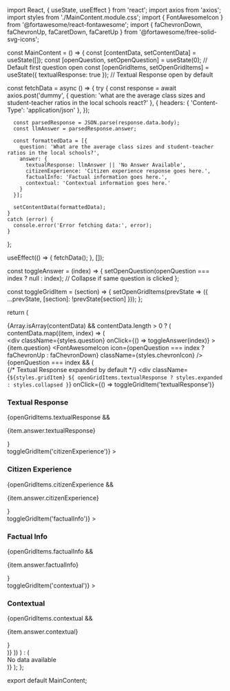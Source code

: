 import React, { useState, useEffect } from 'react';
import axios from 'axios';
import styles from './MainContent.module.css';
import { FontAwesomeIcon } from '@fortawesome/react-fontawesome';
import { faChevronDown, faChevronUp, faCaretDown, faCaretUp } from '@fortawesome/free-solid-svg-icons';

const MainContent = () => {
  const [contentData, setContentData] = useState([]);
  const [openQuestion, setOpenQuestion] = useState(0); // Default first question open
  const [openGridItems, setOpenGridItems] = useState({ textualResponse: true }); // Textual Response open by default

  const fetchData = async () => {
    try {
      const response = await axios.post('dummy', {
        question: 'what are the average class sizes and student-teacher ratios in the local schools react?'
      }, {
        headers: {
          'Content-Type': 'application/json'
        },
      });

      const parsedResponse = JSON.parse(response.data.body);
      const llmAnswer = parsedResponse.answer;

      const formattedData = [{
        question: 'What are the average class sizes and student-teacher ratios in the local schools?',
        answer: {
          textualResponse: llmAnswer || 'No Answer Available',
          citizenExperience: 'Citizen experience response goes here.',
          factualInfo: 'Factual information goes here.',
          contextual: 'Contextual information goes here.'
        }
      }];

      setContentData(formattedData);
    }
    catch (error) {
      console.error('Error fetching data:', error);
    }
  };

  useEffect(() => {
    fetchData();
  }, []);

  const toggleAnswer = (index) => {
    setOpenQuestion(openQuestion === index ? null : index); // Collapse if same question is clicked
  };

  const toggleGridItem = (section) => {
    setOpenGridItems(prevState => ({
      ...prevState,
      [section]: !prevState[section]
    }));
  };

  return (
    <div className={styles.mainContent}>
      {Array.isArray(contentData) && contentData.length > 0 ? (
        contentData.map((item, index) => (
          <div key={index} className={styles.questionBlock}>
            <div
              className={styles.question}
              onClick={() => toggleAnswer(index)}
            >
              {item.question}
              <FontAwesomeIcon
                icon={openQuestion === index ? faChevronUp : faChevronDown}
                className={styles.chevronIcon}
              />
            </div>
            {openQuestion === index && (
              <div className={styles.gridAnswer}>
                {/* Textual Response expanded by default */}
                <div
  className={`${styles.gridItem} ${
    openGridItems.textualResponse ? styles.expanded : styles.collapsed
  }`}
  onClick={() => toggleGridItem('textualResponse')}
>
  <h3>Textual Response</h3>
  <FontAwesomeIcon
                icon={openGridItems.textualResponse ? faCaretUp : faCaretDown}
                className={styles.chevronIcon}
              />
  {openGridItems.textualResponse && <p>{item.answer.textualResponse}</p>}
</div>

<div
  className={`${styles.gridItem} ${
    openGridItems.citizenExperience ? styles.expanded : styles.collapsed
  }`}
  onClick={() => toggleGridItem('citizenExperience')}
>
  <h3>Citizen Experience</h3>
  <FontAwesomeIcon
                icon={openGridItems.textualResponse ? faCaretUp : faCaretDown}
                className={styles.chevronIcon}
              />
  {openGridItems.citizenExperience && <p>{item.answer.citizenExperience}</p>}
</div>

<div
  className={`${styles.gridItem} ${
    openGridItems.factualInfo ? styles.expanded : styles.collapsed
  }`}
  onClick={() => toggleGridItem('factualInfo')}
>
  <h3>Factual Info</h3>
  <FontAwesomeIcon
                icon={openGridItems.textualResponse ? faCaretUp : faCaretDown}
                className={styles.chevronIcon}
              />
  {openGridItems.factualInfo && <p>{item.answer.factualInfo}</p>}
</div>

<div
  className={`${styles.gridItem} ${
    openGridItems.contextual ? styles.expanded : styles.collapsed
  }`}
  onClick={() => toggleGridItem('contextual')}
>
  <h3>Contextual</h3>
  <FontAwesomeIcon
                icon={openGridItems.textualResponse ? faCaretUp : faCaretDown}
                className={styles.chevronIcon}
              />
  {openGridItems.contextual && <p>{item.answer.contextual}</p>}
</div>
              </div>
            )}
          </div>
        ))
      ) : (
        <div>No data available</div>
      )}
    </div>
  );
};

export default MainContent;
